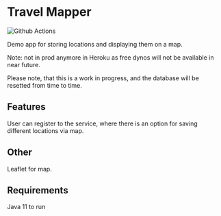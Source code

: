 # Travel Mapper
![Github Actions](https://github.com/SJarno/travel-mapper/actions/workflows/maven.yml/badge.svg)

Demo app for storing locations and displaying them on a map.

Note: not in prod anymore in Heroku as free dynos will not be available in near future.

Please note, that this is a work in progress, and the database will be resetted from time to time.

## Features
User can register to the service, where there is an option for saving different locations via map.

## Other
Leaflet for map.

## Requirements
Java 11 to run
